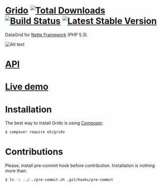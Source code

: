 [Grido](http://o5.github.io/grido-sandbox/) [![Total Downloads](https://img.shields.io/packagist/dt/o5/grido.svg?style=flat-square "Total Downloads")](https://packagist.org/packages/o5/grido) [![Build Status](https://img.shields.io/travis/o5/grido.svg?style=flat-square "Travis")](https://travis-ci.org/o5/grido) [![Latest Stable Version](https://img.shields.io/github/release/o5/grido.svg?style=flat-square)](https://github.com/o5/grido/releases "Latest Stable Version")
=============
DataGrid for [Nette Framework](http://nette.org/) (PHP 5.3).

![Alt text](http://img.bugyik.cz/Grido.png "Sample")

[API](http://o5.github.io/grido-sandbox/api/)
=============

[Live demo](http://grido.bugyik.cz/example/)
=============

Installation
=============

The best way to install Grido is using  [Composer](http://getcomposer.org/):

```sh
$ composer require o5/grido
```

Contributions
=============
Please, install pre-commit hook before contribution. Installation is nothing more than:
```sh
$ ln -s ../../pre-commit.sh .git/hooks/pre-commit
```

